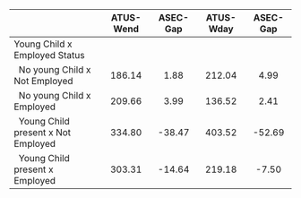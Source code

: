 
|                      |    ATUS-Wend |     ASEC-Gap |    ATUS-Wday |     ASEC-Gap |
| -------------------- | :----------: | :----------: | :----------: | :----------: |
| Young Child x Employed Status |              |              |              |              |
| &nbsp;&nbsp;No young Child x Not Employed |       186.14 |         1.88 |       212.04 |         4.99 |
| &nbsp;&nbsp;No young Child x Employed |       209.66 |         3.99 |       136.52 |         2.41 |
| &nbsp;&nbsp;Young Child present x Not Employed |       334.80 |       -38.47 |       403.52 |       -52.69 |
| &nbsp;&nbsp;Young Child present x Employed |       303.31 |       -14.64 |       219.18 |        -7.50 |


